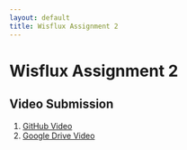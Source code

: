 ```yaml
---
layout: default
title: Wisflux Assignment 2
---
```


# Wisflux Assignment 2

## Video Submission

1. [GitHub Video](https://github.com/Akhil1sharma/Wisflux-Assignment-2/blob/main/Screen%20Recording%202025-04-18%20103314%20(1).mp4)
2. [Google Drive Video](https://drive.google.com/file/d/1t51PmfQ4Sf1PdkPTB-wddyAjryw5RABw/view?usp=sharing)
